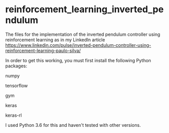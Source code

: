 # reinforcement_learning_inverted_pendulum
The files for the implementation of the inverted pendulum controller using reinforcement learning as in my LinkedIn article https://www.linkedin.com/pulse/inverted-pendulum-controller-using-reinforcement-learning-paulo-silva/

In order to get this working, you must first install the following Python packages:

numpy

tensorflow

gym

keras

keras-rl



I used Python 3.6 for this and haven't tested with other versions.
